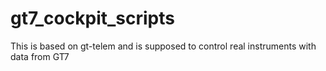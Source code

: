 # gt7_cockpit_scripts
This is based on gt-telem and is supposed to control real instruments with data from GT7
